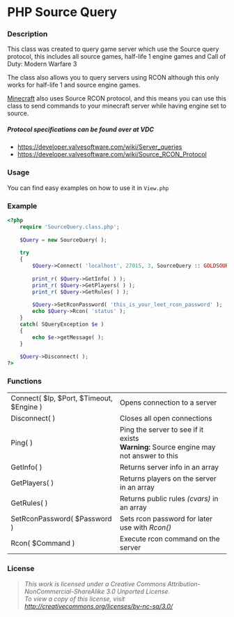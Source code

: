 PHP Source Query
================

### Description
This class was created to query game server which use the Source query protocol, this includes all source games, half-life 1 engine games and Call of Duty: Modern Warfare 3

The class also allows you to query servers using RCON although this only works for half-life 1 and source engine games.

[Minecraft](http://minecraft.net) also uses Source RCON protocol, and this means you can use this class to send commands to your minecraft server while having engine set to source.

##### Protocol specifications can be found over at VDC
* https://developer.valvesoftware.com/wiki/Server_queries
* https://developer.valvesoftware.com/wiki/Source_RCON_Protocol

### Usage
You can find easy examples on how to use it in `View.php`

### Example
```php
<?php
	require 'SourceQuery.class.php';
	
	$Query = new SourceQuery( );
	
	try
	{
		$Query->Connect( 'localhost', 27015, 3, SourceQuery :: GOLDSOURCE );
		
		print_r( $Query->GetInfo( ) );
		print_r( $Query->GetPlayers( ) );
		print_r( $Query->GetRules( ) );
		
		$Query->SetRconPassword( 'this_is_your_leet_rcon_password' );
		echo $Query->Rcon( 'status' );
	}
	catch( SQueryException $e )
	{
		echo $e->getMessage( );
	}
	
	$Query->Disconnect( );
?>
```

### Functions
<table>
	<tr>
		<td>Connect( $Ip, $Port, $Timeout, $Engine )</td>
		<td>Opens connection to a server</td>
	</tr>
	<tr>
		<td>Disconnect( )</td>
		<td>Closes all open connections</td>
	</tr>
	<tr>
		<td>Ping( )</td>
		<td>Ping the server to see if it exists<br><b>Warning:</b> Source engine may not answer to this</td>
	</tr>
	<tr>
		<td>GetInfo( )</td>
		<td>Returns server info in an array</td>
	</tr>
	<tr>
		<td>GetPlayers( )</td>
		<td>Returns players on the server in an array</td>
	</tr>
	<tr>
		<td>GetRules( )</td>
		<td>Returns public rules <i>(cvars)</i> in an array</td>
	</tr>
	<tr>
		<td>SetRconPassword( $Password )</td>
		<td>Sets rcon password for later use with <i>Rcon()</i></td>
	</tr>
	<tr>
		<td>Rcon( $Command )</td>
		<td>Execute rcon command on the server</td>
	</tr>
</table>

### License
> *This work is licensed under a Creative Commons Attribution-NonCommercial-ShareAlike 3.0 Unported License.<br>
> To view a copy of this license, visit http://creativecommons.org/licenses/by-nc-sa/3.0/*
